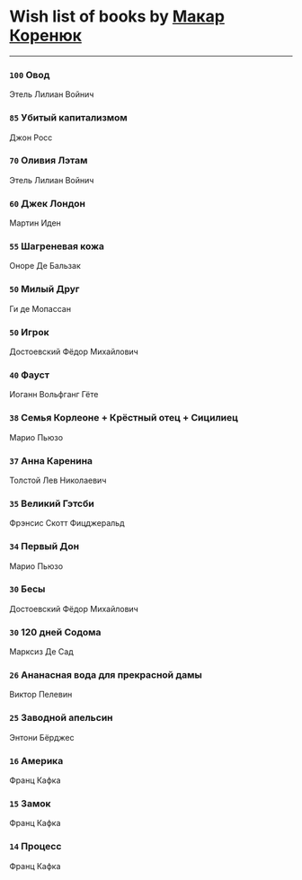 # Wish list of books by [Макар Коренюк](http://vk.com/id126368737)
---

### `100` Овод
Этель Лилиан Войнич

### `85` Убитый капитализмом
Джон Росс

### `70` Оливия Лэтам
Этель Лилиан Войнич

### `60` Джек Лондон
Мартин Иден

### `55` Шагреневая кожа
Оноре Де Бальзак

### `50` Милый Друг
Ги де Мопассан

### `50` Игрок
Достоевский Фёдор Михайлович

### `40` Фауст
Иоганн Вольфганг Гёте

### `38` Семья Корлеоне + Крёстный отец + Сицилиец
Марио Пьюзо

### `37` Анна Каренина
Толстой Лев Николаевич

### `35` Великий Гэтсби
Фрэнсис Скотт Фицджеральд

### `34` Первый Дон
Марио Пьюзо

### `30` Бесы
Достоевский Фёдор Михайлович

### `30` 120 дней Содома
Марксиз Де Сад

### `26` Ананасная вода для прекрасной дамы
Виктор Пелевин

### `25` Заводной апельсин
Энтони Бёрджес

### `16` Америка
Франц Кафка

### `15` Замок
Франц Кафка

### `14` Процесс
Франц Кафка

